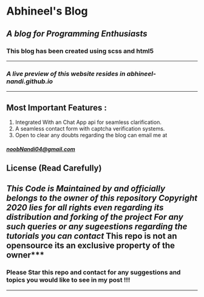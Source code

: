 # Abhineel's Blog

## *A blog for Programming Enthusiasts* 
### This blog has been created using scss and html5

---
### ***A live preview of this website resides in abhineel-nandi.github.io***
---
## Most Important Features :
1. Integrated With an Chat App api for seamless clarification.
2. A seamless contact form with captcha verification systems.
3. Open to clear any doubts regarding the blog can email me at
#### ***noobNandi04@gmail.com***

## License (Read Carefully)
***This Code is Maintained by and officially belongs to the owner of this repository
 Copyright 2020 lies for all rights even regarding its distribution and forking of the project
 For any such queries or any sugeestions regarding the tutorials you can contact***
This repo is not an opensource its an exclusive property of the owner***
---
### Please Star this repo and contact for any suggestions and topics you would like to see in my post !!!
---
